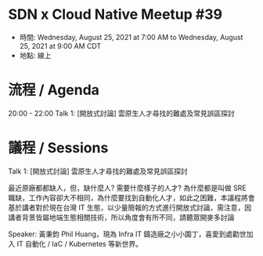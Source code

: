 # SDN x Cloud Native Meetup #39
- 時間: Wednesday, August 25, 2021 at 7:00 AM to Wednesday, August 25, 2021 at 9:00 AM CDT
- 地點: 線上

# 流程 / Agenda

20:00 - 22:00 Talk 1: [開放式討論] 雲原生人才尋找的難處及常見誤區探討

# 議程 / Sessions

Talk 1: [開放式討論] 雲原生人才尋找的難處及常見誤區探討

最近原廠都都缺人，但，缺什麼人? 需要什麼樣子的人才? 為什麼都是叫做 SRE 職缺，工作內容卻大不相同，為什麼要找到自動化人才，如此之困難，本議程將會基於講者對於現在台灣 IT 生態，以少量簡報的方式進行開放式討論，需注意，因講者背景皆屬地端生態相關技術，所以角度會有所不同，請聽眾開麥多討論

Speaker: 黃秉鈞 Phil Huang，現為 Infra IT 鑄造廠之小小園丁，喜愛到處勸世加入 IT 自動化 / IaC / Kubernetes 等新世界。
